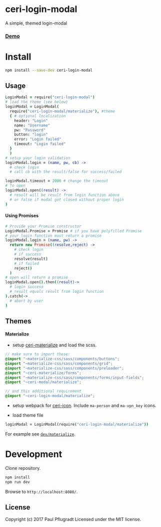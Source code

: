# ceri-login-modal

A simple, themed login-modal

### [Demo](https://ceri-widgets.github.io/ceri-login-modal)


# Install

```sh
npm install --save-dev ceri-login-modal
```
## Usage

```coffee
LoginModal = require("ceri-login-modal")
# load the theme (see below)
loginModal = LoginModal(
  require("ceri-login-modal/materialize"), #theme
  { # optional localization
    header: "Login"
    name: "Username"
    pw: "Password"
    button: "login"
    error: "Login failed"
    timeout: "Login failed"
  }
  )
# setup your login validation
loginModal.login = (name, pw, cb) ->
  # check login
  # call cb with the result/false for success/failed

loginModal.timeout = 2000 # change the timeout
# To open
loginModal.open((result) ->
  # result will be result from login function above
  # or false if modal got closed without proper login
)
```

#### Using Promises
```coffee
# Provide your Promise constructor
LoginModal.Promise = Promise # if you have polyfilled Promise
# your login function must return a promise
loginModal.login = (name, pw) ->
  return new Promise((resolve,reject) ->
    # check login
    # if success
    resolve(result)
    # if failed
    reject()
  )
# open will return a promise
loginModal.open().then((result)->
  # login success
  # result equals result from login function
).catch(->
  # abort by user
)
```

## Themes
#### Materialize
- setup [ceri-materialize](https://github.com/ceri-comps/ceri-materialize) and load the scss.
```scss
// make sure to import these:
@import "~materialize-css/sass/components/buttons";
@import "~materialize-css/sass/components/grid";
@import "~materialize-css/sass/components/preloader";
@import "~ceri-materialize/forms";
@import "~materialize-css/sass/components/forms/input-fields";
@import "~ceri-modal/materialize";

// and this additional requirement
@import "~ceri-login-modal/materialize";
```
- setup webpack for [ceri-icon](https://github.com/ceri-comps/ceri-icon). Include `ma-person` and `ma-vpn_key` icons.

- load theme file
```coffee
loginModal = LoginModal(require("ceri-login-modal/materialize"))
```

For example see [`dev/materialize`](dev/materialize.coffee).

# Development
Clone repository.
```sh
npm install
npm run dev
```
Browse to `http://localhost:8080/`.

## License
Copyright (c) 2017 Paul Pflugradt
Licensed under the MIT license.
